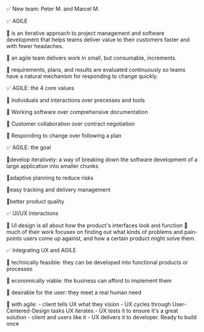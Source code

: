 ✅ New team: Peter M. and Marcel M.

✅ AGILE

🔸 is an iterative approach to project management and software development that helps teams deliver value to their customers faster and with fewer headaches.

🔸 an agile team delivers work in small, but consumable, increments.

🔸 requirements, plans, and results are evaluated continuously so teams have a natural mechanism for responding to change quickly.

✅ AGILE: the 4 core values

🔸 Individuals and interactions over precesses and tools

🔸 Working software over comprehensive documentation

🔸 Customer collaboration over contract negotiation

🔸 Responding to change over following a plan

✅ AGILE: the goal

🔸develop iteratively: a way of breaking down the software development of a large application into smaller chunks

🔸adaptive planning to reduce risks

🔸easy tracking and delivery management

🔸better product quality

✅ UI/UX interactions

🔸 UI design is all about how the product's interfaces look and function
🔸 much of their work focuses on finding out what kinds of problems and pain-points users come up against, and how a certain product might solve them.

✅ Integrating UX and AGILE

🔸 technically feasible: they can be developed into functional products or processes

🔸 economically viable: the business can afford to implement them

🔸 desirable for the user: they meet a real human need

🔸 with agile: - client tells UX what they vision - UX cycles through User-Centered-Design tasks UX iterates - UX tests it to ensure it's a great solution - client and users like it - UX delivers it to developer. Ready to build once
